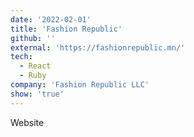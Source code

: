 ```yaml
---
date: '2022-02-01'
title: 'Fashion Republic'
github: ''
external: 'https://fashionrepublic.mn/'
tech:
  - React
  - Ruby
company: 'Fashion Republic LLC'
show: 'true'
---
```


Website
